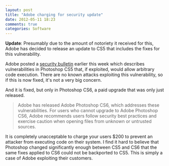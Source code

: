 ```yaml
---
layout: post
title: "Adobe charging for security update"
date: 2012-05-11 18:23
comments: true
categories: Software
---
```


**Update**: Presumably due to the amount of notoriety it received for this, Adobe has decided to release an update to CS5 that includes the fixes for this vulnerability.

Adobe posted a [security bulletin][bull] earlier this week which describes vulnerabilities in Photoshop CS5 that, if exploited, would allow arbitrary code execution. There are no known attacks exploiting this vulnerability, so if this is now fixed, it's not a very big concern.

And it is fixed, but only in Photoshop CS6, a paid upgrade that was only just released.

<!--more-->

> Adobe has released Adobe Photoshop CS6, which addresses these vulnerabilities. For users who cannot upgrade to Adobe Photoshop CS6, Adobe recommends users follow security best practices and exercise caution when opening files from unknown or untrusted sources.

It is completely unacceptable to charge your users $200 to prevent an attacker from executing code on their system. I find it hard to believe that Photoshop changed significantly enough between CS5 and CS6 that the same fixes applied to CS6 could not be backported to CS5. This is simply a case of Adobe exploiting their customers.

[bull]: http://www.adobe.com/support/security/bulletins/apsb12-11.html